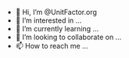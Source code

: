 - 👋 Hi, I’m @UnitFactor.org
- 👀 I’m interested in ...
- 🌱 I’m currently learning ...
- 💞️ I’m looking to collaborate on ...
- 📫 How to reach me ...

<!---
UnitFactor/UnitFactor is a ✨ special ✨ repository because its `README.md` (this file) appears on your GitHub profile.
You can click the Preview link to take a look at your changes.
--->
